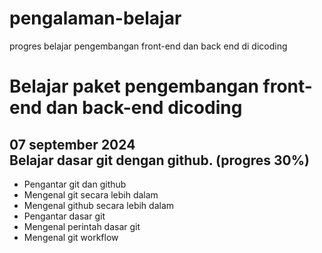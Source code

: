 # pengalaman-belajar
progres belajar pengembangan front-end dan back end di dicoding

# Belajar paket pengembangan front-end dan back-end dicoding

07 september 2024 <br>
Belajar dasar git dengan github. (progres 30%)
--
- Pengantar git dan github
- Mengenal git secara lebih dalam
- Mengenal github secara lebih dalam
- Pengantar dasar git
- Mengenal perintah dasar git
- Mengenal git workflow
